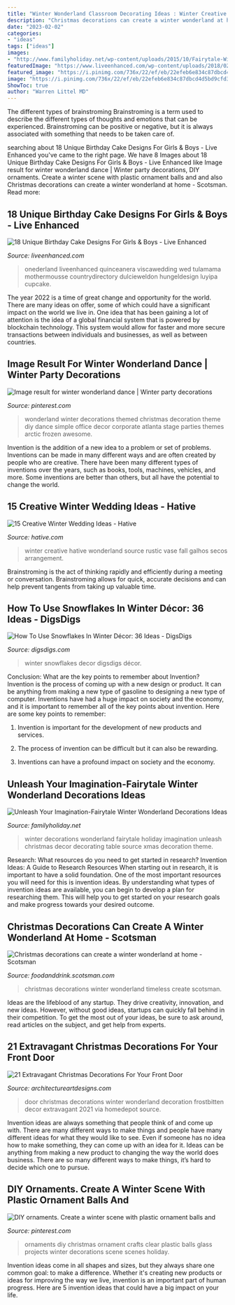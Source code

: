 ```yaml
---
title: "Winter Wonderland Classroom Decorating Ideas : Winter Creative Hative Wonderland Source Rustic Vase Fall Galhos Secos Arrangement"
description: "Christmas decorations can create a winter wonderland at home"
date: "2023-02-02"
categories:
- "ideas"
tags: ["ideas"]
images:
- "http://www.familyholiday.net/wp-content/uploads/2015/10/Fairytale-Winter-Wonderland-Decorations-Ideas11.jpg"
featuredImage: "https://www.liveenhanced.com/wp-content/uploads/2018/02/Winter-Wonderland-Cakes-1.jpg"
featured_image: "https://i.pinimg.com/736x/22/ef/eb/22efeb6e834c87dbcd4d5bd9cfd30524.jpg"
image: "https://i.pinimg.com/736x/22/ef/eb/22efeb6e834c87dbcd4d5bd9cfd30524.jpg"
ShowToc: true
author: "Warren Littel MD"
---
```



The different types of brainstroming
Brainstroming is a term used to describe the different types of thoughts and emotions that can be experienced. Brainstroming can be positive or negative, but it is always associated with something that needs to be taken care of.

	

		
searching about 18 Unique Birthday Cake Designs For Girls &amp; Boys - Live Enhanced you've came to the right page. We have 8 Images about 18 Unique Birthday Cake Designs For Girls &amp; Boys - Live Enhanced like Image result for winter wonderland dance | Winter party decorations, DIY ornaments. Create a winter scene with plastic ornament balls and and also Christmas decorations can create a winter wonderland at home - Scotsman. Read more:
		
    
## 18 Unique Birthday Cake Designs For Girls &amp; Boys - Live Enhanced

<img loading=lazy src="https://www.liveenhanced.com/wp-content/uploads/2018/02/Winter-Wonderland-Cakes-1.jpg" onerror="this.onerror=null;this.src='https://tse3.mm.bing.net/th?id=OIP.iLw68BCfenpFTe84ge7B1QHaLY&amp;pid=15.1';" alt="18 Unique Birthday Cake Designs For Girls &amp; Boys - Live Enhanced">

_Source: liveenhanced.com_

>onederland liveenhanced quinceanera viscawedding wed tulamama mothermousse countrydirectory dulcieweldon hungeldesign luyipa cupcake. 

	

The year 2022 is a time of great change and opportunity for the world. There are many ideas on offer, some of which could have a significant impact on the world we live in. One idea that has been gaining a lot of attention is the idea of a global financial system that is powered by blockchain technology. This system would allow for faster and more secure transactions between individuals and businesses, as well as between countries.

    
## Image Result For Winter Wonderland Dance | Winter Party Decorations

<img loading=lazy src="https://i.pinimg.com/736x/22/ef/eb/22efeb6e834c87dbcd4d5bd9cfd30524.jpg" onerror="this.onerror=null;this.src='https://tse3.mm.bing.net/th?id=OIP.bGuO0k5pRBKUcMTlE2lkmwHaJ3&amp;pid=15.1';" alt="Image result for winter wonderland dance | Winter party decorations">

_Source: pinterest.com_

>wonderland winter decorations themed christmas decoration theme diy dance simple office decor corporate atlanta stage parties themes arctic frozen awesome. 

	

Invention is the addition of a new idea to a problem or set of problems. Inventions can be made in many different ways and are often created by people who are creative. There have been many different types of inventions over the years, such as books, tools, machines, vehicles, and more. Some inventions are better than others, but all have the potential to change the world.

    
## 15 Creative Winter Wedding Ideas - Hative

<img loading=lazy src="http://hative.com/wp-content/uploads/2014/11/winter-wedding-ideas/6-creative-winter-wedding-ideas.jpg" onerror="this.onerror=null;this.src='https://tse3.mm.bing.net/th?id=OIP.hOg-SMJphY2IVrwydnHPBgHaJ5&amp;pid=15.1';" alt="15 Creative Winter Wedding Ideas - Hative">

_Source: hative.com_

>winter creative hative wonderland source rustic vase fall galhos secos arrangement. 

	

Brainstroming is the act of thinking rapidly and efficiently during a meeting or conversation. Brainstroming allows for quick, accurate decisions and can help prevent tangents from taking up valuable time.

    
## How To Use Snowflakes In Winter Décor: 36 Ideas - DigsDigs

<img loading=lazy src="https://www.digsdigs.com/photos/how-to-use-snowflakes-in-winter-decor-ideas-5.jpg" onerror="this.onerror=null;this.src='https://tse1.mm.bing.net/th?id=OIP.uqKuvwLK1Jz4gj45v0_LpAAAAA&amp;pid=15.1';" alt="How To Use Snowflakes In Winter Décor: 36 Ideas - DigsDigs">

_Source: digsdigs.com_

>winter snowflakes decor digsdigs décor. 

	

Conclusion: What are the key points to remember about Invention?
Invention is the process of coming up with a new design or product. It can be anything from making a new type of gasoline to designing a new type of computer. Inventions have had a huge impact on society and the economy, and it is important to remember all of the key points about invention. Here are some key points to remember:
1) Invention is important for the development of new products and services.

2) The process of invention can be difficult but it can also be rewarding.

3) Inventions can have a profound impact on society and the economy.

    
## Unleash Your Imagination-Fairytale Winter Wonderland Decorations Ideas

<img loading=lazy src="http://www.familyholiday.net/wp-content/uploads/2015/10/Fairytale-Winter-Wonderland-Decorations-Ideas11.jpg" onerror="this.onerror=null;this.src='https://tse4.mm.bing.net/th?id=OIP.Zs0arZ61dgadi18vFzx4lwHaLG&amp;pid=15.1';" alt="Unleash Your Imagination-Fairytale Winter Wonderland Decorations Ideas">

_Source: familyholiday.net_

>winter decorations wonderland fairytale holiday imagination unleash christmas decor decorating table source xmas decoration theme. 

	

Research: What resources do you need to get started in research?
Invention Ideas: A Guide to Research Resources
When starting out in research, it is important to have a solid foundation. One of the most important resources you will need for this is invention ideas. By understanding what types of invention ideas are available, you can begin to develop a plan for researching them. This will help you to get started on your research goals and make progress towards your desired outcome.

    
## Christmas Decorations Can Create A Winter Wonderland At Home - Scotsman

<img loading=lazy src="http://foodanddrink.scotsman.com/wp-content/uploads/2016/11/dobbies-timeless.jpg" onerror="this.onerror=null;this.src='https://tse3.mm.bing.net/th?id=OIP.gmpCQGFdsLJ3gpvgU100fwHaKN&amp;pid=15.1';" alt="Christmas decorations can create a winter wonderland at home - Scotsman">

_Source: foodanddrink.scotsman.com_

>christmas decorations winter wonderland timeless create scotsman. 

	

Ideas are the lifeblood of any startup. They drive creativity, innovation, and new ideas. However, without good ideas, startups can quickly fall behind in their competition. To get the most out of your ideas, be sure to ask around, read articles on the subject, and get help from experts.

    
## 21 Extravagant Christmas Decorations For Your Front Door

<img loading=lazy src="https://www.architectureartdesigns.com/wp-content/uploads/2016/11/4-44.jpg" onerror="this.onerror=null;this.src='https://tse3.mm.bing.net/th?id=OIP.f_uMBBXE8O8mhT27gKPVwQHaLG&amp;pid=15.1';" alt="21 Extravagant Christmas Decorations For Your Front Door">

_Source: architectureartdesigns.com_

>door christmas decorations winter wonderland decoration frostbitten decor extravagant 2021 via homedepot source. 

	

Invention ideas are always something that people think of and come up with. There are many different ways to make things and people have many different ideas for what they would like to see. Even if someone has no idea how to make something, they can come up with an idea for it. Ideas can be anything from making a new product to changing the way the world does business. There are so many different ways to make things, it’s hard to decide which one to pursue.

    
## DIY Ornaments. Create A Winter Scene With Plastic Ornament Balls And

<img loading=lazy src="https://i.pinimg.com/736x/e3/cd/f8/e3cdf8ababa9a0eb73047a60e29cd64a--diy-ornaments-winter-scenes.jpg" onerror="this.onerror=null;this.src='https://tse4.mm.bing.net/th?id=OIP.eq2uxg7inP02Xcfyu0FhkQHaHa&amp;pid=15.1';" alt="DIY ornaments. Create a winter scene with plastic ornament balls and">

_Source: pinterest.com_

>ornaments diy christmas ornament crafts clear plastic balls glass projects winter decorations scene scenes holiday. 

	

Invention ideas come in all shapes and sizes, but they always share one common goal: to make a difference. Whether it's creating new products or ideas for improving the way we live, invention is an important part of human progress. Here are 5 invention ideas that could have a big impact on your life.

